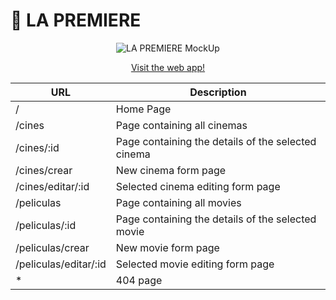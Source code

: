# 🍿 **LA PREMIERE**

<p align="center">
  <img src="https://res.cloudinary.com/dhluctrie/image/upload/v1736522918/La_Premiere_MockUp_a9nnwr.gifg" alt="LA PREMIERE MockUp">
</p>

<p align="center">
  <a href="https://lapremiere.netlify.app/">Visit the web app!</a>
</p>




| URL                  | Description                                        |
| ----------------     | -------------------------------------------------- | 
| /                    | Home Page                                          |
| /cines               | Page containing all cinemas                        |
| /cines/:id           | Page containing the details of the selected cinema |
| /cines/crear         | New cinema form page                               |
| /cines/editar/:id    | Selected cinema editing form page                  |
| /peliculas           | Page containing all movies                         |
| /peliculas/:id       | Page containing the details of the selected movie  |
| /peliculas/crear     | New movie form page                                |
| /peliculas/editar/:id| Selected movie editing form page                   |
| *                    | 404 page                                           |
